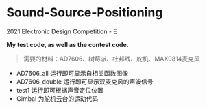 # Sound-Source-Positioning
2021 Electronic Design Competition - E

**My test code, as well as the contest code.**
> 需要的材料：AD7606、树莓派、杜邦线、舵机、MAX9814麦克风

- AD7606_all 运行即可显示自相关函数图像
- AD7606_double 运行即可显示双麦克风的声波信号
- test1 运行即可根据声音定位位置
- Gimbal 为舵机云台的运动代码
